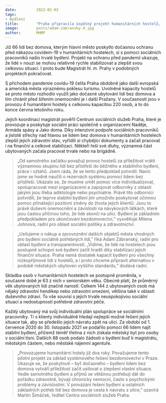 ```yaml
---
date:         2022-02-02
tags:        
- Bydlení
title:        "Praha připravila úspěšný projekt humanitárních hostelů, ten nyní směřuje do finále"
image: 	      posts/adam-zabransky-4.jpg
author:       MHMP
---
```

 
Již 66 lidí bez domova, kterým hlavní město poskytlo dočasnou ochranu před nákazou covidem-19 v humanitárních hostelech, si s pomocí sociálních pracovníků našlo trvalé bydlení. Projekt na ochranu před pandemií ukazuje, že lidé v nouzi se mohou relativně rychle stabilizovat a zlepšit svou celkovou situaci. I proto bude Magistrát hl. m. Prahy v podobných projektech pokračovat. 

S příchodem pandemie covidu-19 čelila Praha obdobně jako další evropská a americká města výraznému poklesu turismu. Uvolněné kapacity hostelů se proto město rozhodlo využít jako dočasné ubytování lidí bez domova a tím chránit před šířením onemocnění je i další Pražany. V současnosti jsou v provozu 4 humanitární hostely s celkovou kapacitou 220 osob, a to do konce června letošního roku. 

Jejich koordinací magistrát pověřil Centrum sociálních služeb Praha, které je provozuje a poskytuje sociální práci společně s organizacemi Naděje, Armáda spásy a Jako doma. Díky intenzivní podpoře sociálních pracovníků a jistotě střechy nad hlavou se lidem bez domova v humanitárních hostelech zlepšil jejich zdravotní stav, vyřídili si chybějící dokumenty a začali pracovat i na finanční a celkové stabilizaci. Někteří řeší své dluhy, významná část ubytovaných začala pracovat trvale nebo na brigádně. 

> „Od samotného začátku považuji provoz hostelů za příležitost vrátit významnou skupinu lidí bez přístřeší do běžného a stabilního bydlení, práce i vztahů. Jsem ráda, že se tento předpoklad potvrdil. Navíc jsme se hodně naučili o rezervách systému pomoci lidem bez přístřeší. Ukázalo se, že musíme umět pomoc více individualizovat, spolupracovat mezi organizacemi a zapojovat odborníky z oblastí jakými jsou třeba adiktologie nebo psychiatrie. Právě tito odborníci potvrdili, že teprve stabilní bydlení jim umožnilo poskytovat účinnou pomoc přinášející pozitivní změny do života jejich klientů. Jsou to právě duševní onemocnění a závislosti na návykových látkách, které jsou častou příčinou toho, že lidé skončí na ulici. Bydlení je základním předpokladem pro ukončování bezdomovectví,“ vysvětluje Milena Johnová, radní pro oblast sociální politiky a zdravotnictví. 

> „Usilujeme o nákup a zprovoznění dalších objektů města vhodných pro bydlení sociálně potřebných lidí,” říká Adam Zábranský, radní pro oblast bydlení a transparentnosti.  „Vidíme, že lidé na hostelech jsou postupně schopní své bydlení začít hradit díky stabilizaci jejich finanční situace. Praha nemá dostatek kapacit bydlení pro všechny nízkopříjmové lidi z hostelů, a i proto chceme připravit alternativu v podobě městských ubytoven vyššího standardu,“ dodává radní.

Skladba osob v humanitárních hostelech se postupně proměnila, v současné době je 63 z nich v seniorském věku. Obecně platí, že průměrný věk ubytovaných lidí značně narostl. Celkem 144 z ubytovaných osob má nějaký zdravotní hendikep nebo zdravotní omezení, většina také v oblasti duševního zdraví. To vše souvisí s jejich trvale neuspokojivou sociální situací a nedostupností potřebné zdravotní péče. 

Každý ubytovaný má svůj individuální plán spolupráce se sociálními pracovníky. Ti s klienty individuálně hledají nejlepší možné řešení jejich situace tak, aby se předešlo jejich návratu zpět na ulici. Za období od 1. července 2020 do 30. listopadu 2021 se podařilo pomoci 66 lidem najít stabilní bydlení, přičemž téměř třetina z nich získala městský byt pro osoby v sociální tísni. Dalších 88 osob podalo žádosti o bydlení buď k magistrátu, městským částem, nebo městské nájemní agentuře. 

> „Provozujeme humanitární hotely již dva roky. Považujeme tento pilotní projekt za základ systémového řešení bezdomovectví v Praze. Ukazuje se, že poskytnutí – byť dočasného – bydlení lidem bez domova vytváří příležitost začít usilovat o zlepšení vlastní situace. Vedle samotného bydlení a příjmů se většinou potřebují dát do pořádku zdravotně, bývají chronicky nemocní, často s psychickými problémy a závislostmi. V provázání řešení bydlení a ostatních základních potřeb lidí bez domova je cesta k návratu z ulice,” uzavírá Martin Šimáček, ředitel Centra sociálních služeb Praha.
